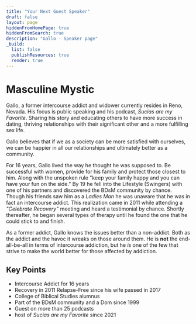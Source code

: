 ```yaml
---
title: "Your Next Guest Speaker"
draft: false
layout: page
hiddenFromHomePage: true
hiddenFromSearch: true
description: "Gallo - Speaker page"
_build:
  list: false
  publishResources: true
  render: true
---
```


# Masculine Mystic

Gallo, a former intercourse addict and widower currently resides in Reno, Nevada. His focus is public speaking and his podcast, *Sucias are my Favorite*. Sharing his story and educating others to have more success in dating, thriving relationships with their significant other and a more fulfilling sex life.

Gallo believes that if we as a society can be more satisfied with ourselves, we can be happier in all our relationships and ultimately better as a community.

For 16 years, Gallo lived the way he thought he was supposed to. Be successful with women, provide for his family and protect those closest to him. Along with the unspoken rule "keep your family happy and you can have your fun on the side." By 19 he fell into the Lifestyle (Swingers) with one of his partners and discovered the BDsM community by chance. Though his friends saw him as a *Ladies Man* he was unaware that he was in fact an intercourse addict. This realization came in 2011 while attending a *"Celebrate Recovery"* meeting and heard a testimonial by chance. Shortly thereafter, he began several types of therapy until he found the one that he could stick to and finish.

As a former addict, Gallo knows the issues better than a non-addict. Both as the addict and the havoc it wreaks on those around them. He is **not** the end-all-be-all in terms of intercourse addiction, but he *is* one of the few that strive to make the world better for those affected by addiction.

## Key Points

* Intercourse Addict for 16 years
* Recovery in 2011 Relapse-Free since his wife passed in 2017
* College of Biblical Studies alumnus
* Part of the BDsM community and a Dom since 1999
* Guest on more than 25 podcasts
* host of _Sucias are my Favorite_ since 2021
